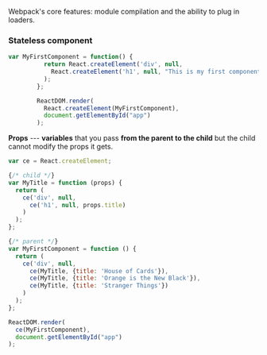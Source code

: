 
Webpack's core features: module compilation and the ability to plug in loaders.

### Stateless component

```js
var MyFirstComponent = function() {
          return React.createElement('div', null,
            React.createElement('h1', null, "This is my first component!")
          );
        };

        ReactDOM.render(
          React.createElement(MyFirstComponent),
          document.getElementById("app")
        );
```

**Props** --- **variables** that you pass **from the parent to the child** but the child cannot modify the props it gets.

```js
var ce = React.createElement;

{/* child */}
var MyTitle = function (props) {
  return (
    ce('div', null,
      ce('h1', null, props.title)
    )
  );
};

{/* parent */}
var MyFirstComponent = function () {
  return (
    ce('div', null,
      ce(MyTitle, {title: 'House of Cards'}),
      ce(MyTitle, {title: 'Orange is the New Black'}),
      ce(MyTitle, {title: 'Stranger Things'})
    )
  );
};

ReactDOM.render(
  ce(MyFirstComponent),
  document.getElementById("app")
);
```
